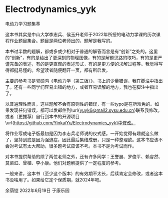 # Electrodynamics_yyk
电动力学习题集萃

这本书其实是中山大学李志兵、侯玉升老师于2022年所授的电动力学课的历次课程作业题目集合。题目是两位老师出的，题解是我写的。

本书过半数的题解，都或多或少相对于普通的解答而言是有“创新”之处的。这里的“创新”，有的是给出了更深刻的物理图像，有的是解题思路的取巧，有的是更严谨完备的表述，有的是更直观的表述形式，有的是更方便的求解过程等。我觉得写得都挺易懂的。希望读者随便翻开一页，都有所启发。

主要的参考书是郭硕鸿《电动力学（第三版）》，书上的少量错误，我在脚注中指出了。还有一些同学们容易出错的地方，或者容易误解的地方，我也在脚注中指出了。

以普遍理性而言，这些题解不会有原则性的错误，有一些typo是在所难免的。如果发现任何错误，都可以发邮件到\url{yuyk6@mail2.sysu.edu.cn}联系我修改。或者（更推荐）自行到本书的开源项目\url{https://github.com/YinkaiYu/Electrodynamics_yyk}中修改。

将作业写成电子版最初是因为李志兵老师说的仪式感。一开始觉得有趣就这么做了，坚持到底是因为强迫症，因此最后集结成册，只是一种整理欲。这本书应该不会对考试有太大帮助，很多题考试应该不考。本书不是为考试而作。

对本书提供帮助的除了两位老师之外，还有许多同学：王誉晨、罗俊平、赖睿然、莫梁虹、曾植、李小康。他们对题解提供了一定程度的参考。

一般来讲，这本书（至少这个版本）的有效期不太长，后续肯定会修改，或者这本书没啥用了。如果给它定个保质期，就2024年吧。


余荫铠
2022年6月19日 于康乐园
